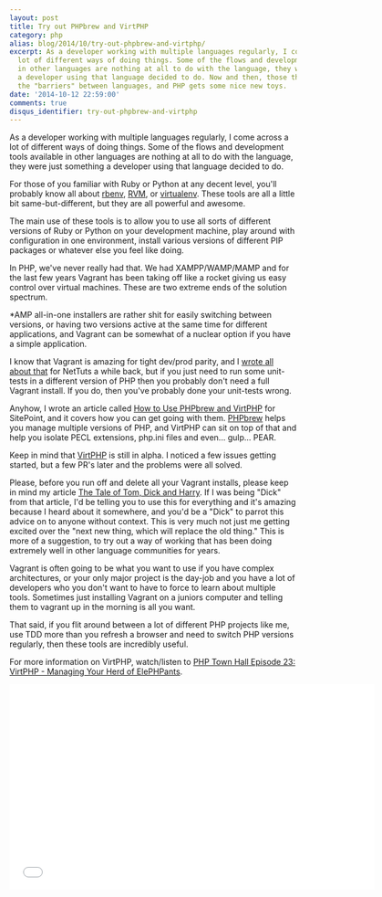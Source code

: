 ```yaml
---
layout: post
title: Try out PHPbrew and VirtPHP
category: php
alias: blog/2014/10/try-out-phpbrew-and-virtphp/
excerpt: As a developer working with multiple languages regularly, I come across a
  lot of different ways of doing things. Some of the flows and development tools available
  in other languages are nothing at all to do with the language, they were just something
  a developer using that language decided to do. Now and then, those things cross
  the "barriers" between languages, and PHP gets some nice new toys.
date: '2014-10-12 22:59:00'
comments: true
disqus_identifier: try-out-phpbrew-and-virtphp
---
```


As a developer working with multiple languages regularly, I come across a lot of different ways of doing things. Some of the flows and development tools available in other languages are nothing at all to do with the language, they were just something a developer using that language decided to do. 

For those of you familiar with Ruby or Python at any decent level, you'll probably know all about [rbenv](https://github.com/sstephenson/rbenv), [RVM](http://rvm.io/), or [virtualenv](http://virtualenv.readthedocs.org/en/latest/). These tools are all a little bit same-but-different, but they are all powerful and awesome.

The main use of these tools is to allow you to use all sorts of different versions of Ruby or Python on your development machine, play around with configuration in one environment, install various versions of different PIP packages or whatever else you feel like doing. 

In PHP, we've never really had that. We had XAMPP/WAMP/MAMP and for the last few years Vagrant has been taking off like a rocket giving us easy control over virtual machines. These are two extreme ends of the solution spectrum. 

*AMP all-in-one installers are rather shit for easily switching between versions, or having two versions active at the same time for different applications, and Vagrant can be somewhat of a nuclear option if you have a simple application.

I know that Vagrant is amazing for tight dev/prod parity, and I [wrote all about that](http://code.tutsplus.com/tutorials/vagrant-what-why-and-how--net-26500) for NetTuts a while back, but if you just need to run some unit-tests in a different version of PHP then you probably don't need a full Vagrant install. If you do, then you've probably done your unit-tests wrong. 

Anyhow, I wrote an article called [How to Use PHPbrew and VirtPHP](http://www.sitepoint.com/use-phpbrew-virtphp/) for SitePoint, and it covers how you can get going with them. [PHPbrew](http://phpbrew.github.io/phpbrew/) helps you manage multiple versions of PHP, and VirtPHP can sit on top of that and help you isolate PECL extensions, php.ini files and even... gulp... PEAR.

Keep in mind that [VirtPHP](http://virtphp.org/) is still in alpha. I noticed a few issues getting started, but a few PR's later and the problems were all solved. 

Please, before you run off and delete all your Vagrant installs, please keep in mind my article [The Tale of Tom, Dick and Harry](/blog/2014/05/the-tale-of-tom-dick-and-harry). If I was being "Dick" from that article, I'd be telling you to use this for everything and it's amazing because I heard about it somewhere, and you'd be a "Dick" to parrot this advice on to anyone without context. This is very much not just me getting excited over the "next new thing, which will replace the old thing." This is more of a suggestion, to try out a way of working that has been doing extremely well in other language communities for years. 

Vagrant is often going to be what you want to use if you have complex architectures, or your only major project is the day-job and you have a lot of developers who you don't want to have to force to learn about multiple tools. Sometimes just installing Vagrant on a juniors computer and telling them to vagrant up in the morning is all you want.

That said, if you flit around between a lot of different PHP projects like me, use TDD more than you refresh a browser and need to switch PHP versions regularly, then these tools are incredibly useful. 

For more information on VirtPHP, watch/listen to [PHP Town Hall Episode 23: VirtPHP - Managing Your Herd of ElePHPants](http://phptownhall.com/blog/2014/04/09/virtphp-managing-your-herd-of-php-versions/).

<iframe width="640" height="360" src="//www.youtube.com/embed/94wOO8P13wA" frameborder="0" allowfullscreen=""></iframe>